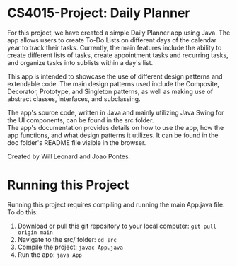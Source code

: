 # CS4015-Project: Daily Planner
For this project, we have created a simple Daily Planner app using Java. The app allows users to create To-Do Lists on different days of the calendar year to track their tasks. Currently, the main features include the ability to create different lists of tasks, create appointment tasks and recurring tasks, and organize tasks into sublists within a day's list.

This app is intended to showcase the use of different design patterns and extendable code. The main design patterns used include the Composite, Decorator, Prototype, and Singleton patterns, as well as making use of abstract classes, interfaces, and subclassing.

The app's source code, written in Java and mainly utilizing Java Swing for the UI components, can be found in the src folder.   
The app's documentation provides details on how to use the app, how the app functions, and what design patterns it utilizes. It can be found in the doc folder's README file visible in the browser.

Created by Will Leonard and Joao Pontes.


# Running this Project
Running this project requires compiling and running the main App.java file. To do this:
1. Download or pull this git repository to your local computer: `git pull origin main`
2. Navigate to the src/ folder: `cd src`
3. Compile the project: `javac App.java`
4. Run the app: `java App`

